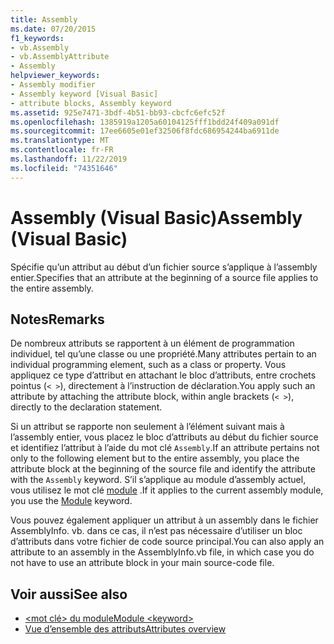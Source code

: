 ```yaml
---
title: Assembly
ms.date: 07/20/2015
f1_keywords:
- vb.Assembly
- vb.AssemblyAttribute
- Assembly
helpviewer_keywords:
- Assembly modifier
- Assembly keyword [Visual Basic]
- attribute blocks, Assembly keyword
ms.assetid: 925e7471-3bdf-4b51-bb93-cbcfc6efc52f
ms.openlocfilehash: 1385919a1205a60104125fff1bdd24f409a091df
ms.sourcegitcommit: 17ee6605e01ef32506f8fdc686954244ba6911de
ms.translationtype: MT
ms.contentlocale: fr-FR
ms.lasthandoff: 11/22/2019
ms.locfileid: "74351646"
---
```

# <a name="assembly-visual-basic"></a><span data-ttu-id="2cb43-102">Assembly (Visual Basic)</span><span class="sxs-lookup"><span data-stu-id="2cb43-102">Assembly (Visual Basic)</span></span>
<span data-ttu-id="2cb43-103">Spécifie qu’un attribut au début d’un fichier source s’applique à l’assembly entier.</span><span class="sxs-lookup"><span data-stu-id="2cb43-103">Specifies that an attribute at the beginning of a source file applies to the entire assembly.</span></span>  
  
## <a name="remarks"></a><span data-ttu-id="2cb43-104">Notes</span><span class="sxs-lookup"><span data-stu-id="2cb43-104">Remarks</span></span>  
 <span data-ttu-id="2cb43-105">De nombreux attributs se rapportent à un élément de programmation individuel, tel qu’une classe ou une propriété.</span><span class="sxs-lookup"><span data-stu-id="2cb43-105">Many attributes pertain to an individual programming element, such as a class or property.</span></span> <span data-ttu-id="2cb43-106">Vous appliquez ce type d’attribut en attachant le bloc d’attributs, entre crochets pointus (`< >`), directement à l’instruction de déclaration.</span><span class="sxs-lookup"><span data-stu-id="2cb43-106">You apply such an attribute by attaching the attribute block, within angle brackets (`< >`), directly to the declaration statement.</span></span>  
  
 <span data-ttu-id="2cb43-107">Si un attribut se rapporte non seulement à l’élément suivant mais à l’assembly entier, vous placez le bloc d’attributs au début du fichier source et identifiez l’attribut à l’aide du mot clé `Assembly`.</span><span class="sxs-lookup"><span data-stu-id="2cb43-107">If an attribute pertains not only to the following element but to the entire assembly, you place the attribute block at the beginning of the source file and identify the attribute with the `Assembly` keyword.</span></span> <span data-ttu-id="2cb43-108">S’il s’applique au module d’assembly actuel, vous utilisez le mot clé [module](../../../visual-basic/language-reference/modifiers/module-keyword.md) .</span><span class="sxs-lookup"><span data-stu-id="2cb43-108">If it applies to the current assembly module, you use the [Module](../../../visual-basic/language-reference/modifiers/module-keyword.md) keyword.</span></span>  
  
 <span data-ttu-id="2cb43-109">Vous pouvez également appliquer un attribut à un assembly dans le fichier AssemblyInfo. vb. dans ce cas, il n’est pas nécessaire d’utiliser un bloc d’attributs dans votre fichier de code source principal.</span><span class="sxs-lookup"><span data-stu-id="2cb43-109">You can also apply an attribute to an assembly in the AssemblyInfo.vb file, in which case you do not have to use an attribute block in your main source-code file.</span></span>  
  
## <a name="see-also"></a><span data-ttu-id="2cb43-110">Voir aussi</span><span class="sxs-lookup"><span data-stu-id="2cb43-110">See also</span></span>

- [<span data-ttu-id="2cb43-111">\<mot clé> du module</span><span class="sxs-lookup"><span data-stu-id="2cb43-111">Module \<keyword></span></span>](../../../visual-basic/language-reference/modifiers/module-keyword.md)
- [<span data-ttu-id="2cb43-112">Vue d’ensemble des attributs</span><span class="sxs-lookup"><span data-stu-id="2cb43-112">Attributes overview</span></span>](../../../visual-basic/programming-guide/concepts/attributes/index.md)
